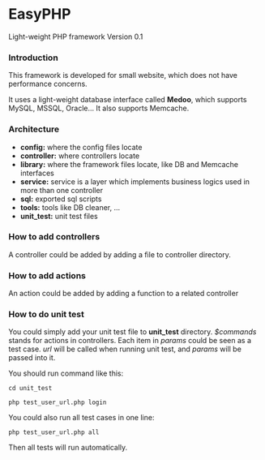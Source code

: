 # EasyPHP
Light-weight PHP framework Version 0.1

### Introduction
This framework is developed for small website, which does not have performance concerns.

It uses a light-weight database interface called **Medoo**, which supports MySQL, MSSQL, Oracle... It also supports Memcache.

### Architecture
* **config:** where the config files locate
* **controller:** where controllers locate
* **library:** where the framework files locate, like DB and Memcache interfaces
* **service:** service is a layer which implements business logics used in more than one controller
* **sql:** exported sql scripts
* **tools:** tools like DB cleaner, ...
* **unit_test:** unit test files

### How to add controllers
A controller could be added by adding a file to controller directory.

### How to add actions
An action could be added by adding a function to a related controller

### How to do unit test
You could simply add your unit test file to **unit_test** directory. *$commands* stands for actions in controllers. Each item in *params* could be seen as a test case. *url* will be called when running unit test, and *params* will be passed into it.

You should run command like this:

`cd unit_test`

`php test_user_url.php login`

You could also run all test cases in one line:

`php test_user_url.php all`

Then all tests will run automatically.